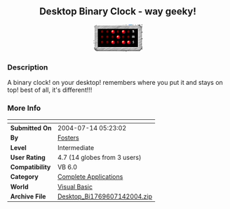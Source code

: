 ﻿<div align="center">

## Desktop Binary Clock \- way geeky\!

<img src="PIC2004714522576601.gif">
</div>

### Description

A binary clock! on your desktop! remembers where you put it and stays on top! best of all, it's different!!!
 
### More Info
 


<span>             |<span>
---                |---
**Submitted On**   |2004-07-14 05:23:02
**By**             |[Fosters](https://github.com/Planet-Source-Code/PSCIndex/blob/master/ByAuthor/fosters.md)
**Level**          |Intermediate
**User Rating**    |4.7 (14 globes from 3 users)
**Compatibility**  |VB 6\.0
**Category**       |[Complete Applications](https://github.com/Planet-Source-Code/PSCIndex/blob/master/ByCategory/complete-applications__1-27.md)
**World**          |[Visual Basic](https://github.com/Planet-Source-Code/PSCIndex/blob/master/ByWorld/visual-basic.md)
**Archive File**   |[Desktop\_Bi1769607142004\.zip](https://github.com/Planet-Source-Code/fosters-desktop-binary-clock-way-geeky__1-54938/archive/master.zip)








